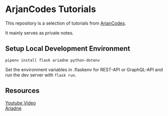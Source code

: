 # ArjanCodes Tutorials

This repository is a selection of tutorials from [ArjanCodes](https://github.com/ArjanCodes).

It mainly serves as private notes.

## Setup Local Development Environment

```
pipenv install flask ariadne python-dotenv
```

Set the environment variables in .flaskenv for REST-API or GraphQL-API and run the dev server with `flask run`. 

## Resources

[Youtube Video](https://www.youtube.com/watch?v=7ccdWqGgHaM)  
[Ariadne](https://ariadnegraphql.org/)  

